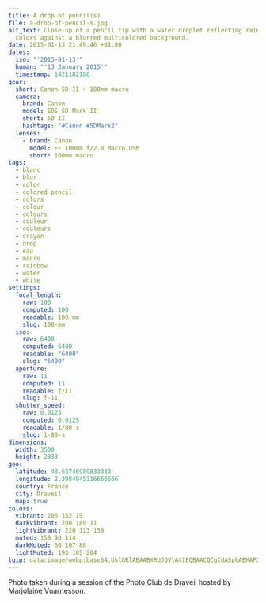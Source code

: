 ```yaml
---
title: A drop of pencil(s)
file: a-drop-of-pencil-s.jpg
alt_text: Close-up of a pencil tip with a water droplet reflecting rainbow
  colors against a blurred multicolored background.
date: 2015-01-13 21:49:46 +01:00
dates:
  iso: "'2015-01-13'"
  human: "'13 January 2015'"
  timestamp: 1421182186
gear:
  short: Canon 5D II + 100mm macro
  camera:
    brand: Canon
    model: EOS 5D Mark II
    short: 5D II
    hashtags: "#Canon #5DMark2"
  lenses:
    - brand: Canon
      model: EF 100mm f/2.8 Macro USM
      short: 100mm macro
tags:
  - blanc
  - blur
  - color
  - colored pencil
  - colors
  - colour
  - colours
  - couleur
  - couleurs
  - crayon
  - drop
  - eau
  - macro
  - rainbow
  - water
  - white
settings:
  focal_length:
    raw: 100
    computed: 100
    readable: 100 mm
    slug: 100-mm
  iso:
    raw: 6400
    computed: 6400
    readable: "6400"
    slug: "6400"
  aperture:
    raw: 11
    computed: 11
    readable: ƒ/11
    slug: f-11
  shutter_speed:
    raw: 0.0125
    computed: 0.0125
    readable: 1/80 s
    slug: 1-80-s
dimensions:
  width: 3500
  height: 2333
geo:
  latitude: 48.68746989833333
  longitude: 2.3984945316666666
  country: France
  city: Draveil
  map: true
colors:
  vibrant: 206 152 19
  darkVibrant: 200 189 11
  lightVibrant: 220 113 158
  muted: 158 90 114
  darkMuted: 60 107 88
  lightMuted: 193 185 204
lqip: data:image/webp;base64,UklGRlABAABXRUJQVlA4IEQBAACQCgCdASpkAEMAP22kxVi0v7+0rrgNC/AtiWIAvvxfnmkLl373ahjZro72oYl7pHkIdi53w9JvQd2gOzn13t5AlaOFzl/9oh/uYnNJB4bho2Sub9svgpPyfuGj44AA/r+6BZ5CJ7Q3zXhIXkz+xWe3Vr7XgRRKs/Wt28LBFi/5qJ1h8smHM+DNqwUP6Rskaq1mFRO6hUwcVqs6xNJqKqEdfRE6Ol90mQjpFcFpf8TiLUlvJuLlewiB2mX6/VSAXJDmRYjoTL7YTujSzjDdU+h129NhF4YGETFHupxyl1bA431p87d6+ocE+9dRg3dPWh4jQ2YcE0PvRG1+QwtXbStyhQrgQ+NxJYLth1oX1BFlKztDj8hQuOHc1EjcAf6PN1c6YrbnGl4Ah4nDvIl42z7Vu2V4gJlibQFRCGhQVdQkCr6AAAA=
---
```


Photo taken during a session of the Photo Club de Draveil hosted by Marjolaine Vuarnesson.
